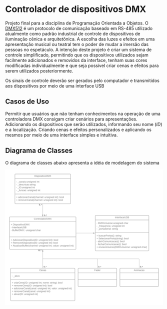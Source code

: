 
# Controlador de dispositivos DMX

Projeto final para a disciplina de Programação Orientada a Objetos. O [DMX512](https://en.wikipedia.org/wiki/DMX512) é um protocolo de comunicação baseado em RS-485 utilizado atualmente como padrão industrial de controle de dispositivos de iluminação cênica e arquitetônica. A escolha das luzes e efeitos em uma apresentação musical ou teatral tem o poder de mudar a imersão das pessoas no espetáculo. A intenção deste projeto é criar um sistema de controle simplificado, permitindo que os dispositivos utilizados sejam facilmente adicionados e removidos da interface, tenham suas cores modificadas individualmente e que seja possível criar cenas e efeitos para serem utilizados posteriormente.

Os sinais de controle deverão ser gerados pelo computador e transmitidos aos dispositivos por meio de uma interface USB

## Casos de Uso

Permitir que usuários que não tenham conhecimentos na operação de uma controladora DMX consigam criar cenários para apresentações. Adicionando os dispositivos que serão utilizados, informando seu nome (*ID*) e a localização. Criando cenas e efeitos personalizados e aplicando os mesmos por meio de uma interface simples e intuitiva.





## Diagrama de Classes

O diagrama de classes abaixo apresenta a idéia de modelagem do sistema

![diagrama_de_classes](/img/diagrama_de_classes.png)
